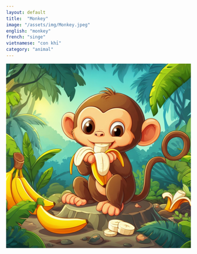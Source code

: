 ```yaml
---
layout: default
title:  "Monkey"
image: "/assets/img/Monkey.jpeg"
english: "monkey"
french: "singe"
vietnamese: "con khỉ"
category: "animal"
---
```


![Monkey](/assets/img/Monkey.jpeg)